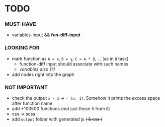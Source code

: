 # TODO

### MUST-HAVE
- variables-input && **fun-diff-input**

### LOOKING FOR
- mark function as `A = x`, `B = y`, `C = A * B`, &hellip; (as in `B` task)
    - function-diff input should associate with such names
    - _variables also (?)_
- add nodes right into the graph

### NOT IMPORTANT

- check the output `x - 1` &rarr; `- (x, 1)`. Somehow it prints the excess space after function name
- add +100500 functions (not just those 5 from `B`)
- css &rarr; scss
- add `output` folder with generated js ~~( &amp; css )~~
